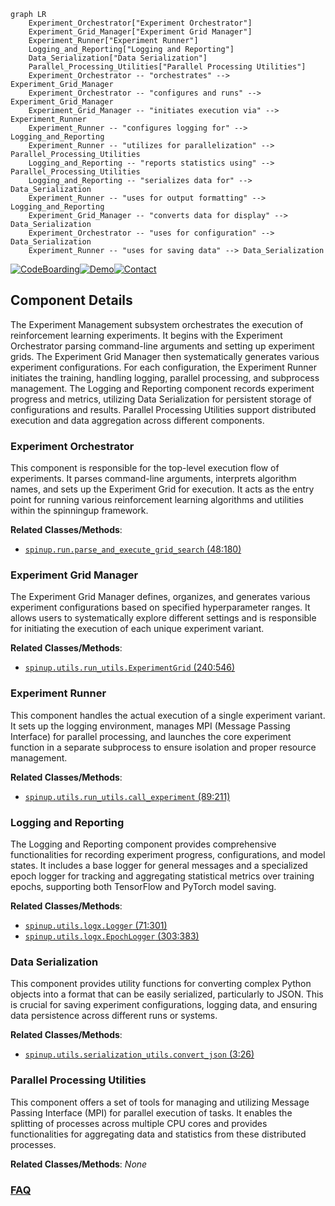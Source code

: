 ```mermaid
graph LR
    Experiment_Orchestrator["Experiment Orchestrator"]
    Experiment_Grid_Manager["Experiment Grid Manager"]
    Experiment_Runner["Experiment Runner"]
    Logging_and_Reporting["Logging and Reporting"]
    Data_Serialization["Data Serialization"]
    Parallel_Processing_Utilities["Parallel Processing Utilities"]
    Experiment_Orchestrator -- "orchestrates" --> Experiment_Grid_Manager
    Experiment_Orchestrator -- "configures and runs" --> Experiment_Grid_Manager
    Experiment_Grid_Manager -- "initiates execution via" --> Experiment_Runner
    Experiment_Runner -- "configures logging for" --> Logging_and_Reporting
    Experiment_Runner -- "utilizes for parallelization" --> Parallel_Processing_Utilities
    Logging_and_Reporting -- "reports statistics using" --> Parallel_Processing_Utilities
    Logging_and_Reporting -- "serializes data for" --> Data_Serialization
    Experiment_Runner -- "uses for output formatting" --> Logging_and_Reporting
    Experiment_Grid_Manager -- "converts data for display" --> Data_Serialization
    Experiment_Orchestrator -- "uses for configuration" --> Data_Serialization
    Experiment_Runner -- "uses for saving data" --> Data_Serialization
```
[![CodeBoarding](https://img.shields.io/badge/Generated%20by-CodeBoarding-9cf?style=flat-square)](https://github.com/CodeBoarding/CodeBoarding)[![Demo](https://img.shields.io/badge/Try%20our-Demo-blue?style=flat-square)](https://www.codeboarding.org/demo)[![Contact](https://img.shields.io/badge/Contact%20us%20-%20contact@codeboarding.org-lightgrey?style=flat-square)](mailto:contact@codeboarding.org)

## Component Details

The Experiment Management subsystem orchestrates the execution of reinforcement learning experiments. It begins with the Experiment Orchestrator parsing command-line arguments and setting up experiment grids. The Experiment Grid Manager then systematically generates various experiment configurations. For each configuration, the Experiment Runner initiates the training, handling logging, parallel processing, and subprocess management. The Logging and Reporting component records experiment progress and metrics, utilizing Data Serialization for persistent storage of configurations and results. Parallel Processing Utilities support distributed execution and data aggregation across different components.

### Experiment Orchestrator
This component is responsible for the top-level execution flow of experiments. It parses command-line arguments, interprets algorithm names, and sets up the Experiment Grid for execution. It acts as the entry point for running various reinforcement learning algorithms and utilities within the spinningup framework.


**Related Classes/Methods**:

- <a href="https://github.com/openai/spinningup/blob/master/spinup/run.py#L48-L180" target="_blank" rel="noopener noreferrer">`spinup.run.parse_and_execute_grid_search` (48:180)</a>


### Experiment Grid Manager
The Experiment Grid Manager defines, organizes, and generates various experiment configurations based on specified hyperparameter ranges. It allows users to systematically explore different settings and is responsible for initiating the execution of each unique experiment variant.


**Related Classes/Methods**:

- <a href="https://github.com/openai/spinningup/blob/master/spinup/utils/run_utils.py#L240-L546" target="_blank" rel="noopener noreferrer">`spinup.utils.run_utils.ExperimentGrid` (240:546)</a>


### Experiment Runner
This component handles the actual execution of a single experiment variant. It sets up the logging environment, manages MPI (Message Passing Interface) for parallel processing, and launches the core experiment function in a separate subprocess to ensure isolation and proper resource management.


**Related Classes/Methods**:

- <a href="https://github.com/openai/spinningup/blob/master/spinup/utils/run_utils.py#L89-L211" target="_blank" rel="noopener noreferrer">`spinup.utils.run_utils.call_experiment` (89:211)</a>


### Logging and Reporting
The Logging and Reporting component provides comprehensive functionalities for recording experiment progress, configurations, and model states. It includes a base logger for general messages and a specialized epoch logger for tracking and aggregating statistical metrics over training epochs, supporting both TensorFlow and PyTorch model saving.


**Related Classes/Methods**:

- <a href="https://github.com/openai/spinningup/blob/master/spinup/utils/logx.py#L71-L301" target="_blank" rel="noopener noreferrer">`spinup.utils.logx.Logger` (71:301)</a>
- <a href="https://github.com/openai/spinningup/blob/master/spinup/utils/logx.py#L303-L383" target="_blank" rel="noopener noreferrer">`spinup.utils.logx.EpochLogger` (303:383)</a>


### Data Serialization
This component provides utility functions for converting complex Python objects into a format that can be easily serialized, particularly to JSON. This is crucial for saving experiment configurations, logging data, and ensuring data persistence across different runs or systems.


**Related Classes/Methods**:

- <a href="https://github.com/openai/spinningup/blob/master/spinup/utils/serialization_utils.py#L3-L26" target="_blank" rel="noopener noreferrer">`spinup.utils.serialization_utils.convert_json` (3:26)</a>


### Parallel Processing Utilities
This component offers a set of tools for managing and utilizing Message Passing Interface (MPI) for parallel execution of tasks. It enables the splitting of processes across multiple CPU cores and provides functionalities for aggregating data and statistics from these distributed processes.


**Related Classes/Methods**: _None_



### [FAQ](https://github.com/CodeBoarding/GeneratedOnBoardings/tree/main?tab=readme-ov-file#faq)